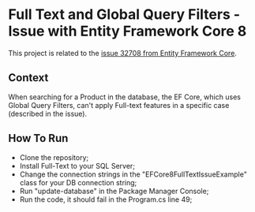 # Full Text and Global Query Filters - Issue with Entity Framework Core 8
This project is related to the [issue 32708  from Entity Framework Core](https://github.com/dotnet/efcore/issues/32708).

## Context
When searching for a Product in the database, the EF Core, which uses Global Query Filters, can't apply Full-text features in a specific case (described in the issue).

## How To Run
- Clone the repository;
- Install Full-Text to your SQL Server;
- Change the connection strings in the "EFCore8FullTextIssueExample" class for your DB connection string;
- Run "update-database" in the Package Manager Console;
- Run the code, it should fail in the Program.cs line 49;
